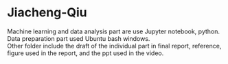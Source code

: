 # Jiacheng-Qiu
Machine learning and data analysis part are use Jupyter notebook, python.<br/>
Data preparation part used Ubuntu bash windows.<br/>
Other folder include the draft of the individual part in final report, reference, figure used in the report, and the ppt used in the video.
